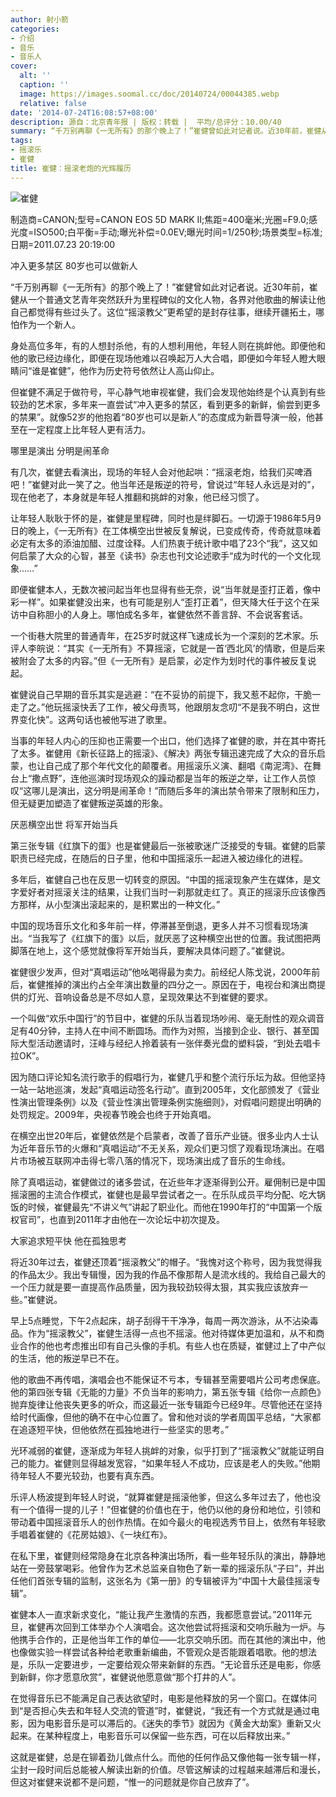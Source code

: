 ```yaml
---
author: 射小箭
categories:
- 介绍
- 音乐
- 音乐人
cover:
  alt: ''
  caption: ''
  image: https://images.soomal.cc/doc/20140724/00044385.webp
  relative: false
date: '2014-07-24T16:08:57+08:00'
description: 源自：北京青年报 | 版权：转载 |  平均/总评分：10.00/40
summary: “千万别再聊《一无所有》的那个晚上了！”崔健曾如此对记者说。近30年前，崔健从一个普通文艺青年突然跃升为里程碑似的文化人物，各界对他歌曲的解读让他自己都觉得有些过头了。这位“摇滚教父”更希望的是封存往事，继续开疆拓土，哪怕作为一个新人……
tags:
- 摇滚乐
- 崔健
title: 崔健：摇滚老炮的光辉履历
---
```


![崔健](https://images.soomal.cc/doc/20140724/00044385.webp)

制造商=CANON;型号=CANON EOS 5D MARK II;焦距=400毫米;光圈=F9.0;感光度=ISO500;白平衡=手动;曝光补偿=0.0EV;曝光时间=1/250秒;场景类型=标准;日期=2011.07.23 20:19:00



冲入更多禁区 80岁也可以做新人

“千万别再聊《一无所有》的那个晚上了！”崔健曾如此对记者说。近30年前，崔健从一个普通文艺青年突然跃升为里程碑似的文化人物，各界对他歌曲的解读让他自己都觉得有些过头了。这位“摇滚教父”更希望的是封存往事，继续开疆拓土，哪怕作为一个新人。

身处高位多年，有的人想封杀他，有的人想利用他，年轻人则在挑衅他。即便他和他的歌已经边缘化，即便在现场他难以召唤起万人大合唱，即便如今年轻人瞪大眼睛问“谁是崔健”，他作为历史符号依然让人高山仰止。

但崔健不满足于做符号，平心静气地审视崔健，我们会发现他始终是个认真到有些较劲的艺术家，多年来一直尝试“冲入更多的禁区，看到更多的新鲜，偷尝到更多的禁果”。就像52岁的他抱着“80岁也可以是新人”的态度成为新晋导演一般，他甚至在一定程度上比年轻人更有活力。

哪里是演出 分明是闹革命

有几次，崔健去看演出，现场的年轻人会对他起哄：“摇滚老炮，给我们买啤酒吧！”崔健对此一笑了之。他当年还是叛逆的符号，曾说过“年轻人永远是对的”，现在他老了，本身就是年轻人推翻和挑衅的对象，他已经习惯了。

让年轻人耿耿于怀的是，崔健是里程碑，同时也是绊脚石。一切源于1986年5月9日的晚上，《一无所有》在工体横空出世被反复解说，已变成传奇，传奇就意味着必定有太多的添油加醋、过度诠释。人们热衷于统计歌中唱了23个“我”，这又如何启蒙了大众的心智，甚至《读书》杂志也刊文论述歌手“成为时代的一个文化现象……”

即便崔健本人，无数次被问起当年也显得有些无奈，说“当年就是歪打正着，像中彩一样”。如果崔健没出来，也有可能是别人“歪打正着”，但天降大任于这个在采访中自称胆小的人身上。哪怕成名多年，崔健依然不善言辞、不会说客套话。

一个街巷大院里的普通青年，在25岁时就这样飞速成长为一个深刻的艺术家。乐评人李皖说：“其实《一无所有》不算摇滚，它就是一首‘西北风’的情歌，但是后来被附会了太多的内容。”但《一无所有》是启蒙，必定作为划时代的事件被反复说起。

崔健说自己早期的音乐其实是逃避：“在不妥协的前提下，我又惹不起你，干脆一走了之。”他玩摇滚快丢了工作，被父母责骂，他跟朋友念叨“不是我不明白，这世界变化快”。这两句话也被他写进了歌里。

当事的年轻人内心的压抑也正需要一个出口，他们选择了崔健的歌，并在其中寄托了太多。崔健用《新长征路上的摇滚》、《解决》两张专辑迅速完成了大众的音乐启蒙，也让自己成了那个年代文化的颠覆者。用摇滚乐义演、翻唱《南泥湾》、在舞台上“撒点野”，连他巡演时现场观众的躁动都是当年的叛逆之举，让工作人员惊叹“这哪儿是演出，这分明是闹革命！”而随后多年的演出禁令带来了限制和压力，但无疑更加塑造了崔健叛逆英雄的形象。

厌恶横空出世 将军开始当兵

第三张专辑《红旗下的蛋》也是崔健最后一张被歌迷广泛接受的专辑。崔健的启蒙职责已经完成，在随后的日子里，他和中国摇滚乐一起进入被边缘化的进程。

多年后，崔健自己也在反思一切转变的原因。“中国的摇滚现象产生在媒体，是文字爱好者对摇滚关注的结果，让我们当时一刹那就走红了。真正的摇滚乐应该像西方那样，从小型演出滚起来的，是积累出的一种文化。”

中国的现场音乐文化和多年前一样，停滞甚至倒退，更多人并不习惯看现场演出。“当我写了《红旗下的蛋》以后，就厌恶了这种横空出世的位置。我试图把两脚落在地上，这个感觉就像将军开始当兵，要解决具体问题了。”崔健说。

崔健很少发声，但对“真唱运动”他吆喝得最为卖力。前经纪人陈戈说，2000年前后，崔健推掉的演出约占全年演出数量的四分之一。原因在于，电视台和演出商提供的灯光、音响设备总是不尽如人意，呈现效果达不到崔健的要求。

一个叫做“欢乐中国行”的节目中，崔健的乐队当着现场吵闹、毫无耐性的观众调音足有40分钟，主持人在中间不断圆场。而作为对照，当接到企业、银行、甚至国际大型活动邀请时，汪峰与经纪人拎着装有一张伴奏光盘的塑料袋，“到处去唱卡拉OK”。

因为随口评论知名流行歌手的假唱行为，崔健几乎和整个流行乐坛为敌。但他坚持一站一站地巡演，发起“真唱运动签名行动”。直到2005年，文化部颁发了《营业性演出管理条例》以及《营业性演出管理条例实施细则》，对假唱问题提出明确的处罚规定。2009年，央视春节晚会也终于开始真唱。

在横空出世20年后，崔健依然是个启蒙者，改善了音乐产业链。很多业内人士认为近年音乐节的火爆和“真唱运动”不无关系，观众们更习惯了观看现场演出。在唱片市场被互联网冲击得七零八落的情况下，现场演出成了音乐的生命线。

除了真唱运动，崔健做过的诸多尝试，在近些年才逐渐得到公开。雇佣制已是中国摇滚圈的主流合作模式，崔健也是最早尝试者之一。在乐队成员平均分配、吃大锅饭的时候，崔健最先“不讲义气”讲起了职业化。而他在1990年打的“中国第一个版权官司”，也直到2011年才由他在一次论坛中初次提及。

大家追求短平快 他在孤独思考

将近30年过去，崔健还顶着“摇滚教父”的帽子。“我愧对这个称号，因为我觉得我的作品太少。我出专辑慢，因为我的作品不像那帮人是流水线的。我给自己最大的一个压力就是要一直提高作品质量，因为我较劲较得太狠，其实我应该放弃一些。”崔健说。

早上5点睡觉，下午2点起床，胡子刮得干干净净，每周一两次游泳，从不沾染毒品。作为“摇滚教父”，崔健生活得一点也不摇滚。他对待媒体更加温和，从不和商业合作的他也考虑推出印有自己头像的手机。有些人也在质疑，崔健过上了中产似的生活，他的叛逆早已不在。

他的歌曲不再传唱，演唱会也不能保证不亏本，专辑甚至需要唱片公司考虑保底。他的第四张专辑《无能的力量》不负当年的影响力，第五张专辑《给你一点颜色》抛弃旋律让他丧失更多的听众，而这最近一张专辑距今已经9年。尽管他还在坚持给时代画像，但他的确不在中心位置了。曾和他对谈的学者周国平总结，“大家都在追逐短平快，但他依然在孤独地进行一些坚实的思考。”

光环减弱的崔健，逐渐成为年轻人挑衅的对象，似乎打到了“摇滚教父”就能证明自己的能力。崔健则显得越发宽容，“如果年轻人不成功，应该是老人的失败。”他期待年轻人不要光较劲，也要有真东西。

乐评人杨波提到年轻人时说，“就算崔健是摇滚他爹，但这么多年过去了，他也没有一个值得一提的儿子！”但崔健的价值也在于，他仍以他的身份和地位，引领和带动着中国摇滚音乐人的创作热情。在如今最火的电视选秀节目上，依然有年轻歌手唱着崔健的《花房姑娘》、《一块红布》。

在私下里，崔健则经常隐身在北京各种演出场所，看一些年轻乐队的演出，静静地站在一旁鼓掌喝彩。他曾作为艺术总监亲自物色了新一辈的摇滚乐队“子曰”，并出任他们首张专辑的监制，这张名为《第一册》的专辑被评为“中国十大最佳摇滚专辑”。

崔健本人一直求新求变化，“能让我产生激情的东西，我都愿意尝试。”2011年元旦，崔健再次回到工体举办个人演唱会。这次他尝试将摇滚和交响乐融为一炉。与他携手合作的，正是他当年工作的单位――北京交响乐团。而在其他的演出中，他也像做实验一样尝试各种给老歌重新编曲，不管观众是否能跟着唱歌。他的想法是，乐队一定要进步，一定要给观众带来新鲜的东西。“无论音乐还是电影，你感到新鲜，你才愿意欣赏”，崔健说他愿意做“那个打井的人”。

在觉得音乐已不能满足自己表达欲望时，电影是他释放的另一个窗口。在媒体问到“是否担心失去和年轻人交流的管道”时，崔健说，“我还有一个方式就是通过电影，因为电影音乐是可以滞后的。《迷失的季节》就因为《黄金大劫案》重新又火起来。在某种程度上，电影音乐可以保留一些东西，可在以后释放出来。”

这就是崔健，总是在铆着劲儿做点什么。而他的任何作品又像他每一张专辑一样，尘封一段时间后总能被人解读出新的价值。尽管这解读的过程越来越滞后和漫长，但这对崔健来说都不是问题，“惟一的问题就是你自己放弃了”。
